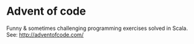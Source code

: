 # Advent of code
Funny & sometimes challenging programming exercises solved in Scala.<br/>
See: http://adventofcode.com/
